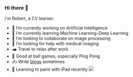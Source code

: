 ### Hi there 👋
I'm Robert, a CV learner.

- 🤖️ I’m currently working on Artificial Intelligence
- 📖 I’m currently learning Machine Learning-Deep Learning
- 👯 I’m looking to collaborate on image processing
- 🤔 I’m looking for help with medical imaging
- 🛥 Travel to relax after work
- 🏓️ Good at ball games, especially Ping Pong
- ✍️  Write [blogs](https://robertzuckerberg.github.io/) sometimes
- 🎨 Learning to paint with iPad recently
![](https://github-readme-stats.vercel.app/api?username=RobertZuckerberg)
